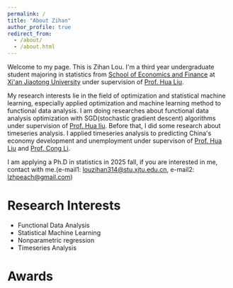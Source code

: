 ```yaml
---
permalink: /
title: "About Zihan"
author_profile: true
redirect_from: 
  - /about/
  - /about.html
---
```


Welcome to my page. This is Zihan Lou. I'm a third year undergraduate student majoring in statistics from [School of Economics and Finance](http://sef.xjtu.edu.cn) at [Xi'an Jiaotong University](http://www.xjtu.edu.cn) under supervision of [Prof. Hua Liu](http://sef.xjtu.edu.cn/info/1086/18129.htm).

My research interests lie in the field of optimization and statistical machine learning, especially applied optimization and machine learning method to functional data analysis. I am doing researches about functional data analysis optimization with SGD(stochastic gradient descent) algorithms under supervision of [Prof. Hua liu](http://sef.xjtu.edu.cn/info/1086/18129.htm). Before that, I did some research about timeseries analysis. I applied timeseries analysis to predicting China's economy development and unemployment under supervison of [Prof. Hua Liu](http://sef.xjtu.edu.cn/info/1086/18129.htm) and [Prof. Cong Li](http://sef.xjtu.edu.cn/info/1086/9392.htm).

I am applying a Ph.D in statistics in 2025 fall, if you are interested in me, contact with me.(e-mail1: louzihan314@stu.xjtu.edu.cn, e-mail2: lzhpeach@gmail.com)



Research Interests
======
* Functional Data Analysis
* Statistical Machine Learning
* Nonparametric regression
* Timeseries Analysis

Awards
======

